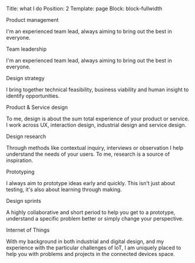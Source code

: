 Title: what I do
Position: 2
Template: page
Block: block-fullwidth

<div class="row no-gutter">
	<div class="col-sm-3"><p class="evys_what_head">Product management</p><p class="evys_what_body">I'm an experienced team lead, always aiming to bring out the best in everyone.</p></div>
	<div class="col-sm-3"><p class="evys_what_head">Team leadership</p><p class="evys_what_body">I'm an experienced team lead, always aiming to bring out the best in everyone.</p></div>
	<div class="col-sm-3"><p class="evys_what_head">Design strategy</p><p class="evys_what_body">I bring together technical feasibility, business viability and human insight to identify opportunities. </p></div>
	<div class="col-sm-3"><p class="evys_what_head">Product &amp; Service design</p><p class="evys_what_body">To me, design is about the sum total experience of your product or service. I work across UX, interaction design, industrial design and service design.</p></div>
</div><div class="row no-gutter">
	<div class="col-sm-3"><p class="evys_what_head">Design research</p><p class="evys_what_body">Through methods like contextual inquiry, interviews or observation I help understand the needs of your users. To me, research is a source of inspiration.</p></div>
	<div class="col-sm-3"><p class="evys_what_head">Prototyping</p><p class="evys_what_body">I always aim to prototype ideas early and quickly. This isn't just about testing, it's also about learning through making.</p></div>
	<div class="col-sm-3"><p class="evys_what_head">Design sprints</p><p class="evys_what_body">A highly collaborative and short period  to help you get to a prototype, understand a specific problem better or simply change your perspective.</p></div>
	<div class="col-sm-3"><p class="evys_what_head">Internet of Things</p><p class="evys_what_body">With my background in both industrial and digital design, and my experience with the particular challenges of IoT, I am uniquely placed to help you with problems and projects in the connected devices space.</p></div>
</div>